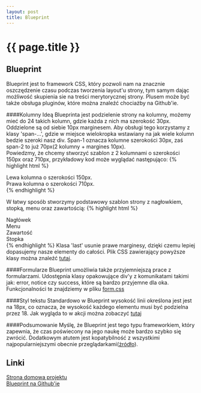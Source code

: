 ```yaml
---
layout: post
title: Blueprint
---
```


# {{ page.title }}

## Blueprint

Blueprint jest to framework CSS, który pozwoli nam na znacznie oszczędzenie czasu podczas tworzenia layout'u strony, tym samym
dając możliwość skupienia sie na treści merytorycznej strony. Plusem może być także obsługa pluginów, które można znaleźć chociażby 
na Github'ie.

####Kolumny
Ideą Blueprinta jest podzielenie strony na kolumny, możemy mieć do 24 takich kolumn, gdzie każda z nich ma szerokość 30px.
Oddzielone są od siebie 10px marginesem. Aby obsługi tego korzystamy z klasy 'span-...', gdzie w miejsce wielokropka wstawiany na jak 
wiele kolumn bedzie szeroki nasz div. Span-1 oznacza kolumne szerokości 30px, zaś span-2 to już 70px(2 kolumny + margines 10px).<br />
Powiedzmy, że chcemy stworzyć szablon z 2 kolumnami o szerokości 150px oraz 710px, przykładowy kod może wyglądać następująco:
{% highlight html  %}
  <div class="container">
    <div class="span-4">
	  Lewa kolumna o szerokości 150px.
	</div>
	<div class="span-18">
	  Prawa kolumna o szerokości 710px.
	</div>
  </div>
{% endhighlight %}

W łatwy sposób stworzymy podstawowy szablon strony z nagłowkiem, stopką, menu oraz zawartością:
{% highlight html %}
  <div class="container">
    <div class="span-24 last">
	  Nagłówek
    </div>
    <div class="span-5">
	  Menu
    </div>
    <div class="span-19 last">
	  Zawartość
    </div>
    <div class="span-24 last">
  	  Stopka
    </div>	
  </div>
{% endhighlight %}
Klasa 'last' usunie prawe marginesy, dzięki czemu lepiej dopasujemy nasze elementy do całości.
Plik CSS zawierający powyższe klasy można znaleźć <a href="http://github.com/joshuaclayton/blueprint-css/blob/master/blueprint/src/grid.css">tutaj</a>.

####Formularze
Blueprint umożliwia także przyjemniejszą prace z formularzami. Udostępnia klasy opakowujące div'y z komunikatami takimi jak: error, notice czy success, 
które są bardzo przyjemne dla oka.
Funkcjonalności te znajdziemy w pliku <a href="http://github.com/joshuaclayton/blueprint-css/blob/master/blueprint/src/forms.css">form.css</a>

####Styl tekstu
Standardowo w Blueprint wysokość linii określona jest jest na 18px, co oznacza, że wysokość każdego elementu musi być podzielna przez 18.
Jak wygląda to w akcji można zobaczyć <a href="http://www.blueprintcss.org/tests/parts/elements.html">tutaj</a>

####Podsumowanie
Myślę, że Blueprint jest tego typu frameworkiem, który zapewnia, że czas poświecony na jego naukę może bardzo szybko się zwrócić. 
Dodatkowym atutem jest kopatybilność z wszystkimi najpopularniejszymi obecnie przeglądarkami(<a href="http://wiki.github.com/joshuaclayton/blueprint-css/browser-compatibility-list">żródło</a>).

## Linki
  <a href="http://www.blueprintcss.org/">Strona domowa projektu</a><br />
  <a href="http://http://github.com/joshuaclayton/blueprint-css">Blueprint na Github'ie</a>
